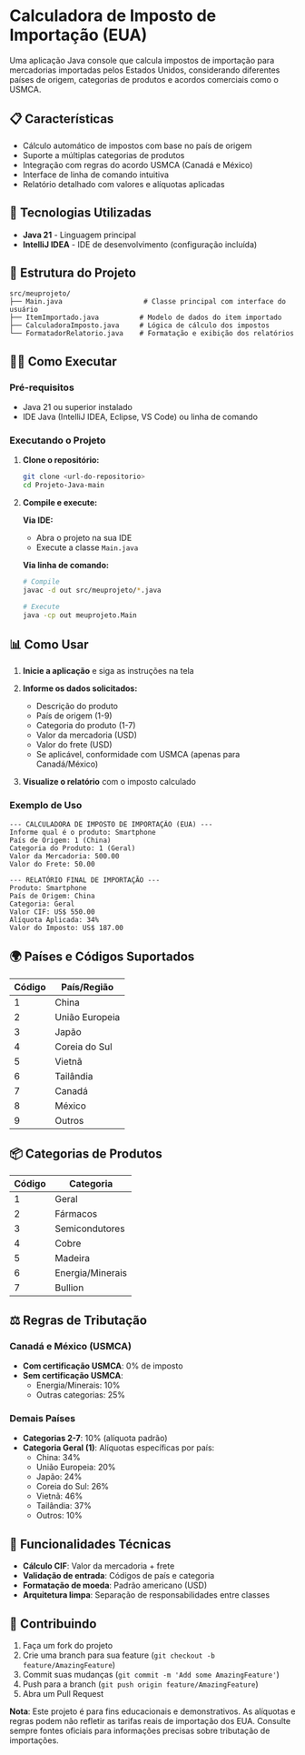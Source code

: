 # Calculadora de Imposto de Importação (EUA)

Uma aplicação Java console que calcula impostos de importação para mercadorias importadas pelos Estados Unidos, considerando diferentes países de origem, categorias de produtos e acordos comerciais como o USMCA.

## 📋 Características

- Cálculo automático de impostos com base no país de origem
- Suporte a múltiplas categorias de produtos
- Integração com regras do acordo USMCA (Canadá e México)
- Interface de linha de comando intuitiva
- Relatório detalhado com valores e alíquotas aplicadas

## 🚀 Tecnologias Utilizadas

- **Java 21** - Linguagem principal
- **IntelliJ IDEA** - IDE de desenvolvimento (configuração incluída)

## 📁 Estrutura do Projeto

```
src/meuprojeto/
├── Main.java                    # Classe principal com interface do usuário
├── ItemImportado.java          # Modelo de dados do item importado
├── CalculadoraImposto.java     # Lógica de cálculo dos impostos
└── FormatadorRelatorio.java    # Formatação e exibição dos relatórios
```

## 🏃‍♂️ Como Executar

### Pré-requisitos

- Java 21 ou superior instalado
- IDE Java (IntelliJ IDEA, Eclipse, VS Code) ou linha de comando

### Executando o Projeto

1. **Clone o repositório:**
   ```bash
   git clone <url-do-repositorio>
   cd Projeto-Java-main
   ```

2. **Compile e execute:**
   
   **Via IDE:**
   - Abra o projeto na sua IDE
   - Execute a classe `Main.java`
   
   **Via linha de comando:**
   ```bash
   # Compile
   javac -d out src/meuprojeto/*.java
   
   # Execute
   java -cp out meuprojeto.Main
   ```

## 📊 Como Usar

1. **Inicie a aplicação** e siga as instruções na tela
2. **Informe os dados solicitados:**
   - Descrição do produto
   - País de origem (1-9)
   - Categoria do produto (1-7)
   - Valor da mercadoria (USD)
   - Valor do frete (USD)
   - Se aplicável, conformidade com USMCA (apenas para Canadá/México)

3. **Visualize o relatório** com o imposto calculado

### Exemplo de Uso

```
--- CALCULADORA DE IMPOSTO DE IMPORTAÇÃO (EUA) ---
Informe qual é o produto: Smartphone
País de Origem: 1 (China)
Categoria do Produto: 1 (Geral)
Valor da Mercadoria: 500.00
Valor do Frete: 50.00

--- RELATÓRIO FINAL DE IMPORTAÇÃO ---
Produto: Smartphone
País de Origem: China
Categoria: Geral
Valor CIF: US$ 550.00
Alíquota Aplicada: 34%
Valor do Imposto: US$ 187.00
```

## 🌍 Países e Códigos Suportados

| Código | País/Região |
|--------|-------------|
| 1 | China |
| 2 | União Europeia |
| 3 | Japão |
| 4 | Coreia do Sul |
| 5 | Vietnã |
| 6 | Tailândia |
| 7 | Canadá |
| 8 | México |
| 9 | Outros |

## 📦 Categorias de Produtos

| Código | Categoria |
|--------|-----------|
| 1 | Geral |
| 2 | Fármacos |
| 3 | Semicondutores |
| 4 | Cobre |
| 5 | Madeira |
| 6 | Energia/Minerais |
| 7 | Bullion |

## ⚖️ Regras de Tributação

### Canadá e México (USMCA)
- **Com certificação USMCA**: 0% de imposto
- **Sem certificação USMCA**: 
  - Energia/Minerais: 10%
  - Outras categorias: 25%

### Demais Países
- **Categorias 2-7**: 10% (alíquota padrão)
- **Categoria Geral (1)**: Alíquotas específicas por país:
  - China: 34%
  - União Europeia: 20%
  - Japão: 24%
  - Coreia do Sul: 26%
  - Vietnã: 46%
  - Tailândia: 37%
  - Outros: 10%

## 🔧 Funcionalidades Técnicas

- **Cálculo CIF**: Valor da mercadoria + frete
- **Validação de entrada**: Códigos de país e categoria
- **Formatação de moeda**: Padrão americano (USD)
- **Arquitetura limpa**: Separação de responsabilidades entre classes

## 🤝 Contribuindo

1. Faça um fork do projeto
2. Crie uma branch para sua feature (`git checkout -b feature/AmazingFeature`)
3. Commit suas mudanças (`git commit -m 'Add some AmazingFeature'`)
4. Push para a branch (`git push origin feature/AmazingFeature`)
5. Abra um Pull Request


**Nota**: Este projeto é para fins educacionais e demonstrativos. As alíquotas e regras podem não refletir as tarifas reais de importação dos EUA. Consulte sempre fontes oficiais para informações precisas sobre tributação de importações.
